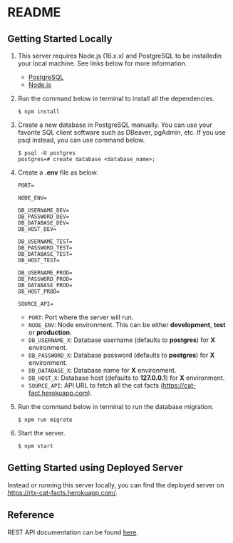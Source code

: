 # README

## Getting Started Locally

1. This server requires Node.js (16.x.x) and PostgreSQL to be installedin your local machine. See links below for more information.

   - [PostgreSQL](https://www.postgresql.org/download/)
   - [Node.js](https://nodejs.org/en/)

2. Run the command below in terminal to install all the dependencies.

   ```
   $ npm install
   ```

3. Create a new database in PostgreSQL manually. You can use your favorite SQL client software such as DBeaver, pgAdmin, etc. If you use psql instead, you can use command below.

   ```
   $ psql -U postgres
   postgres=# create database <database_name>;
   ```

4. Create a **.env** file as below.

   ```
   PORT=

   NODE_ENV=

   DB_USERNAME_DEV=
   DB_PASSWORD_DEV=
   DB_DATABASE_DEV=
   DB_HOST_DEV=

   DB_USERNAME_TEST=
   DB_PASSWORD_TEST=
   DB_DATABASE_TEST=
   DB_HOST_TEST=

   DB_USERNAME_PROD=
   DB_PASSWORD_PROD=
   DB_DATABASE_PROD=
   DB_HOST_PROD=

   SOURCE_API=
   ```

   - `PORT`: Port where the server will run.
   - `NODE_ENV`: Node environment. This can be either **development**, **test** or **production**.
   - `DB_USERNAME_X`: Database username (defaults to **postgres**) for **X** environment.
   - `DB_PASSWORD_X`: Database password (defaults to **postgres**) for **X** environment.
   - `DB_DATABASE_X`: Database name for **X** environment.
   - `DB_HOST_X`: Database host (defaults to **127.0.0.1**) for **X** environment.
   - `SOURCE_API`: API URL to fetch all the cat facts (https://cat-fact.herokuapp.com).

5. Run the command below in terminal to run the database migration.

   ```
   $ npm run migrate
   ```

6. Start the server.

   ```
   $ npm start
   ```

## Getting Started using Deployed Server

Instead or running this server locally, you can find the deployed server on https://rtx-cat-facts.herokuapp.com/.

## Reference

REST API documentation can be found [here](https://documenter.getpostman.com/view/19160763/Uyr5neGu).
